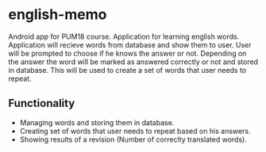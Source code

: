 # english-memo
Android app for PUM18 course.
Application for learning english words. Application will recieve words from database and show
them to user. User will be prompted to choose if he knows the answer or not. Depending on
the answer the word will be marked as answered correctly or not and stored in database.
This will be used to create a set of words that user needs to repeat.

## Functionality
* Managing words and storing them in database.
* Creating set of words that user needs to repeat based on his answers.
* Showing results of a revision (Number of correclty translated words).

